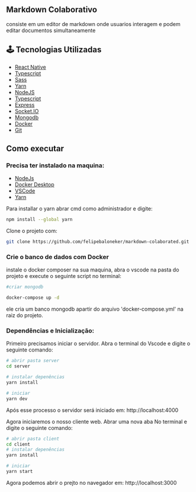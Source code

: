 ## Markdown Colaborativo
consiste em um editor de markdown onde usuarios interagem e podem editar documentos simultaneamente


## 🕹️ Tecnologias Utilizadas
- [React Native](https://reactjs.org)
- [Typescript](https://www.typescriptlang.org)
- [Sass](https://sass-lang.com/)
- [Yarn](https://yarnpkg.com/)
- [NodeJS](https://reactjs.org)
- [Typescript](https://www.typescriptlang.org)
- [Express](http://expressjs.com/pt-br/)
- [Socket.IO](https://socket.io/)
- [Mongodb](https://www.mongodb.com/)
- [Docker](https://www.docker.com)
- [Git](https://git-scm.com)

## Como executar


### Precisa ter instalado na maquina:
- [NodeJs](https://nodejs.org/en/)
- [Docker Desktop](https://www.docker.com/get-started/)
- [VSCode](https://code.visualstudio.com)
- [Yarn](https://classic.yarnpkg.com/lang/en/docs/install/#mac-stable)

Para installar o yarn abrar cmd como administrador e digite:

```bash
npm install --global yarn
```
Clone o projeto com:
``` bash
git clone https://github.com/felipebaloneker/markdown-colaborated.git
```
### Crie o banco de dados com Docker
instale o docker composer na sua maquina, abra o vscode na pasta do projeto e execute o seguinte script no terminal:

```bash
#criar mongodb

docker-compose up -d
```
ele cria um banco mongodb apartir do arquivo 'docker-compose.yml' na raiz do projeto.

### Dependências e Inicialização:
Primeiro precisamos iniciar o servidor. Abra o terminal do  Vscode e digite o seguinte comando:
``` bash
# abrir pasta server
cd server

# instalar depenências
yarn install

# iniciar 
yarn dev
```
Após esse processo o servidor será iniciado em: http://localhost:4000

Agora iniciaremos o nosso cliente web. Abrar uma nova aba No terminal e digite o seguinte comando:
```bash
# abrir pasta client
cd client
# instalar depenências
yarn install

# iniciar 
yarn start
```
Agora podemos abrir o prejto no navegador em: http://localhost:3000
